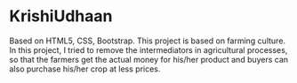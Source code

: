 # KrishiUdhaan
Based on HTML5, CSS, Bootstrap.
This project is based on farming culture. In this project, I tried to remove the intermediators in agricultural processes, so that the farmers get the actual money for his/her product and buyers can also purchase his/her crop at less prices.
